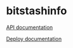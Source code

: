 # bitstashinfo

[API documentation](https://github.com/bitstashproject/bitstashinfo-api/blob/master/README.md)

[Deploy documentation](https://github.com/bitstashproject/bitstashinfo/blob/master/doc/deploy.md)
